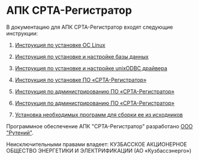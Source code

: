 # АПК СРТА-Регистратор

В документацию для АПК СРТА-Регистратор входят следующие инструкции:

1. [Инструкция по установке ОС Linux][1]

2. [Инструкция по установке и настройке базы данных][2]

3. [Инструкция по установке и настройке unixODBC драйвера][3]

4. [Инструкция по установке ПО «СРТА-Регистратор»][4]

5. [Инструкция по администрированию ПО «СРТА-Регистратор»][5]

6. [Инструкция по администрированию ПО «СРТА-Регистратор»][6]

7. [Установка необходимых программ для сборки ее из исходников][7]


Программное обеспечение АПК "СРТА-Регистратор" разработано [ООО "Рутений"][0].

Неисключительными правами владеет:
КУЗБАССКОЕ АКЦИОНЕРНОЕ ОБЩЕСТВО ЭНЕРГЕТИКИ И ЭЛЕКТРИФИКАЦИИ (АО «Кузбассэнерго»)


[0]: http://rute.ru/
[1]: https://github.com/SVrz/APK-SrtaReg/blob/main/doc/%D0%98%D0%BD%D1%81%D1%82%D1%80%D1%83%D0%BA%D1%86%D0%B8%D1%8F_%D0%BF%D0%BE_%D1%83%D1%81%D1%82%D0%B0%D0%BD%D0%BE%D0%B2%D0%BA%D0%B5_%D0%9E%D0%A1.md
[2]: https://github.com/SVrz/APK-SrtaReg/blob/main/doc/%D0%98%D0%BD%D1%81%D1%82%D1%80%D1%83%D0%BA%D1%86%D0%B8%D1%8F_%D0%BF%D0%BE_%D1%83%D1%81%D1%82%D0%B0%D0%BD%D0%BE%D0%B2%D0%BA%D0%B5_%D0%9F%D0%9E_%D0%A1%D0%A0%D0%A2%D0%90-%D0%A0%D0%B5%D0%B3%D0%B8%D1%81%D1%82%D1%80%D0%B0%D1%82%D0%BE%D1%80.md
[3]: https://github.com/SVrz/APK-SrtaReg/blob/main/doc/%D0%98%D0%BD%D1%81%D1%82%D1%80%D1%83%D0%BA%D1%86%D0%B8%D1%8F_%D0%BF%D0%BE_%D1%83%D1%81%D1%82%D0%B0%D0%BD%D0%BE%D0%B2%D0%BA%D0%B5_%D0%B8_%D0%BD%D0%B0%D1%81%D1%82%D1%80%D0%BE%D0%B9%D0%BA%D0%B5_ODBC_%D0%B4%D1%80%D0%B0%D0%B9%D0%B2%D0%B5%D1%80%D0%B0.md
[4]: https://github.com/SVrz/APK-SrtaReg/blob/main/doc/%D0%98%D0%BD%D1%81%D1%82%D1%80%D1%83%D0%BA%D1%86%D0%B8%D1%8F_%D0%BF%D0%BE_%D1%83%D1%81%D1%82%D0%B0%D0%BD%D0%BE%D0%B2%D0%BA%D0%B5_%D0%9F%D0%9E_%D0%A1%D0%A0%D0%A2%D0%90-%D0%A0%D0%B5%D0%B3%D0%B8%D1%81%D1%82%D1%80%D0%B0%D1%82%D0%BE%D1%80.md
[5]: https://github.com/SVrz/APK-SrtaReg/blob/main/doc/%D0%98%D0%BD%D1%81%D1%82%D1%80%D1%83%D0%BA%D1%86%D0%B8%D1%8F_%D0%BF%D0%BE_%D0%B0%D0%B4%D0%BC%D0%B8%D0%BD%D0%B8%D1%81%D1%82%D1%80%D0%B8%D1%80%D0%BE%D0%B2%D0%B0%D0%BD%D0%B8%D1%8E_%D0%9F%D0%9E_%D0%A1%D0%A0%D0%A2%D0%90-%D0%A0%D0%B5%D0%B3%D0%B8%D1%81%D1%82%D1%80%D0%B0%D1%82%D0%BE%D1%80.md
[6]: https://github.com/SVrz/APK-SrtaReg/blob/main/doc/%D0%98%D0%BD%D1%81%D1%82%D1%80%D1%83%D0%BA%D1%86%D0%B8%D1%8F_%D0%BF%D0%BE_%D0%B0%D0%B4%D0%BC%D0%B8%D0%BD%D0%B8%D1%81%D1%82%D1%80%D0%B8%D1%80%D0%BE%D0%B2%D0%B0%D0%BD%D0%B8%D1%8E_%D0%9F%D0%9E_%D0%A1%D0%A0%D0%A2%D0%90-%D0%A0%D0%B5%D0%B3%D0%B8%D1%81%D1%82%D1%80%D0%B0%D1%82%D0%BE%D1%80.md

[7]:https://github.com/SVrz/APK-SrtaReg/blob/main/doc/%D0%98%D0%BD%D1%84%D0%BE%D1%80%D0%BC%D0%B0%D1%86%D0%B8%D1%8F_%D0%B4%D0%BB%D1%8F_%D1%81%D0%B1%D0%BE%D1%80%D0%BA%D0%B8_%D0%9F%D0%9E.md

